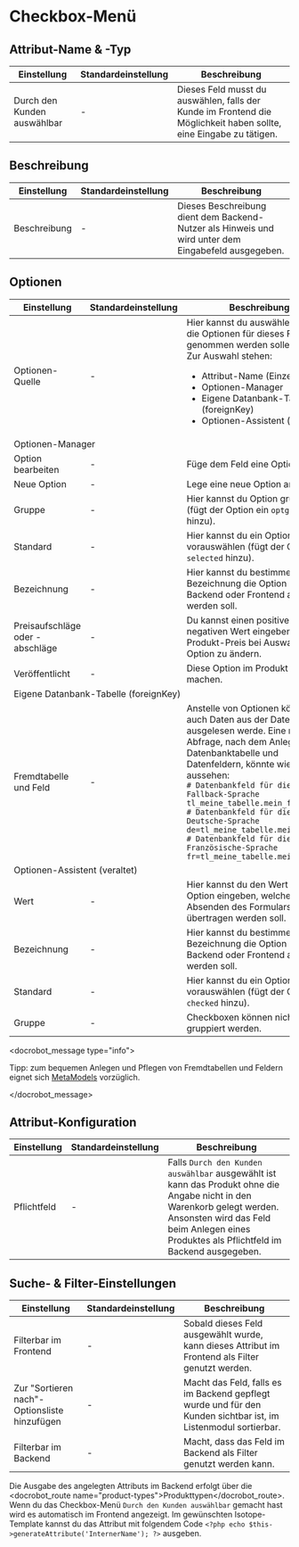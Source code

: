 # Checkbox-Menü

## Attribut-Name & -Typ

<table>
    <thead>
        <tr>
            <th>Einstellung</th>
            <th>Standardeinstellung</th>
            <th>Beschreibung</th>
        </tr>
    </thead>
    <tbody>
        <tr>
            <td>Durch den Kunden auswählbar</td>
            <td>-</td>
            <td>Dieses Feld musst du auswählen, falls der Kunde im Frontend die Möglichkeit haben sollte, eine Eingabe zu tätigen.</td>
        </tr>       
    </tbody>
</table>


## Beschreibung

<table>
    <thead>
        <tr>
            <th>Einstellung</th>
            <th>Standardeinstellung</th>
            <th>Beschreibung</th>
        </tr>
    </thead>
    <tbody>
        <tr>
            <td>Beschreibung</td>
            <td>-</td>
            <td>Dieses Beschreibung dient dem Backend-Nutzer als Hinweis und wird unter dem Eingabefeld ausgegeben.</td>
        </tr>       
    </tbody>
</table>


## Optionen

<table>
    <thead>
        <tr>
            <th>Einstellung</th>
            <th>Standardeinstellung</th>
            <th>Beschreibung</th>
        </tr>
    </thead>
    <tbody>
    	<tr>
        	<td>Optionen-Quelle</td>
        	<td>-</td>
        	<td>Hier kannst du auswählen, woher die Optionen für dieses Feld genommen werden sollen.<br>Zur Auswahl stehen:<br>
        	<ul>
        	<li>Attribut-Name (Einzelauswahl)</li>
        	<li>Optionen-Manager</li>
        	<li>Eigene Datanbank-Tabelle (foreignKey)</li>
        	<li>Optionen-Assistent (veraltet)</li>
        	</ul>
        	</td>
        </tr>
        <tr>
        	<td colspan="3">Optionen-Manager</td>
        </tr>
        <tr>
        	<td>Option bearbeiten</td>
        	<td>-</td>
        	<td>Füge dem Feld eine Option hinzu.</td>
        </tr>
        <tr>
        	<td>Neue Option</td>
        	<td>-</td>
        	<td>Lege eine neue Option an.</td>
        </tr>
        <tr>
            <td>Gruppe</td>
            <td>-</td>
            <td>Hier kannst du Option gruppieren (fügt der Option ein <code>optgroup</code> hinzu).</td>
        </tr>
        <tr>
            <td>Standard</td>
            <td>-</td>
            <td>Hier kannst du ein Option vorauswählen (fügt der Option ein <code>selected</code> hinzu).</td>
        </tr>
        <tr>
            <td>Bezeichnung</td>
            <td>-</td>
            <td>Hier kannst du bestimmen welche Bezeichnung die Option im Backend oder Frontend angezeigt werden soll.</td>
        </tr>
        <tr>
        	<td>Preisaufschläge oder -abschläge</td>
        	<td>-</td>
        	<td>Du kannst einen positiven oder negativen Wert eingeben, um den Produkt-Preis bei Auswahl dieser Option zu ändern.</td>
        </tr>
        <tr>
        	<td>Veröffentlicht</td>
        	<td>-</td>
        	<td>Diese Option im Produkt verfügbar machen.</td>
        </tr>
        <tr>
        	<td colspan="3">Eigene Datanbank-Tabelle (foreignKey)</td>
        </tr>
       <tr>
            <td>Fremdtabelle und Feld</td>
            <td>-</td>
            <td>Anstelle von Optionen können auch Daten aus der Datenbank ausgelesen werde. Eine mögliche Abfrage, nach dem Anlegen der Datenbanktabelle und Datenfeldern,  könnte wie folgt aussehen:<br><code># Datenbankfeld für die Fallback-Sprache<br>tl_meine_tabelle.mein_feld<br># Datenbankfeld für die Deutsche-Sprache<br>de=tl_meine_tabelle.mein_feld_de<br># Datenbankfeld für die Französische-Sprache<br>fr=tl_meine_tabelle.mein_feld_fr</code></td>
        </tr>
        <tr>
        	<td colspan="3">Optionen-Assistent (veraltet)</td>
        </tr>
        <tr>
            <td>Wert</td>
            <td>-</td>
            <td>Hier kannst du den Wert der Option eingeben, welcher beim Absenden des Formulars übertragen werden soll.</td>
        </tr>
        <tr>
            <td>Bezeichnung</td>
            <td>-</td>
            <td>Hier kannst du bestimmen welche Bezeichnung die Option im Backend oder Frontend angezeigt werden soll.</td>
        </tr>
        <tr>
            <td>Standard</td>
            <td>-</td>
            <td> 	Hier kannst du ein Option vorauswählen (fügt der Option ein <code>checked</code> hinzu).</td>
        </tr>
        <tr>
            <td>Gruppe</td>
            <td>-</td>
            <td>Checkboxen können nicht gruppiert werden.</td>
        </tr>
     </tbody>
</table>

<docrobot_message type="info"><p>Tipp: zum bequemen Anlegen und Pflegen von Fremdtabellen und Feldern eignet sich <a href="https://now.metamodel.me/" target="_blank">MetaModels</a> vorzüglich.</p></docrobot_message>


## Attribut-Konfiguration

<table>
    <thead>
        <tr>
            <th>Einstellung</th>
            <th>Standardeinstellung</th>
            <th>Beschreibung</th>
        </tr>
    </thead>
    <tbody>
        <tr>
            <td>Pflichtfeld</td>
            <td>-</td>
            <td>Falls <code>Durch den Kunden auswählbar</code> ausgewählt ist kann das Produkt ohne die Angabe nicht in den Warenkorb gelegt werden. Ansonsten wird das Feld beim Anlegen eines Produktes als Pflichtfeld im Backend ausgegeben.</td>
        </tr>  
     </tbody>
</table>



## Suche- & Filter-Einstellungen

<table>
    <thead>
        <tr>
            <th>Einstellung</th>
            <th>Standardeinstellung</th>
            <th>Beschreibung</th>
        </tr>
    </thead>
    <tbody>
    	<tr>
            <td>Filterbar im Frontend</td>
            <td>-</td>
            <td>Sobald dieses Feld ausgewählt wurde, kann dieses Attribut im Frontend als Filter genutzt werden.</td>
        </tr>
        <tr>
            <td>Zur "Sortieren nach"-Optionsliste hinzufügen</td>
            <td>-</td>
            <td>Macht das Feld, falls es im Backend gepflegt wurde und für den Kunden sichtbar ist, im Listenmodul sortierbar.</td>
        </tr>
        <tr>
            <td>Filterbar im Backend</td>
            <td>-</td>
            <td>Macht, dass das Feld im Backend als Filter genutzt werden kann.</td>
        </tr>
    </tbody>
</table>

Die Ausgabe des angelegten Attributs im Backend erfolgt über die <docrobot_route name="product-types">Produkttypen</docrobot_route>. Wenn du das Checkbox-Menü `Durch den Kunden auswählbar` gemacht hast wird es automatisch im Frontend angezeigt. Im gewünschten Isotope-Template kannst du das Attribut mit folgendem Code `<?php echo $this->generateAttribute('InternerName'); ?>` ausgeben.

[1]: https://now.metamodel.me/
[2]: https://github.com/menatwork/MultiColumnWizard/issues/93